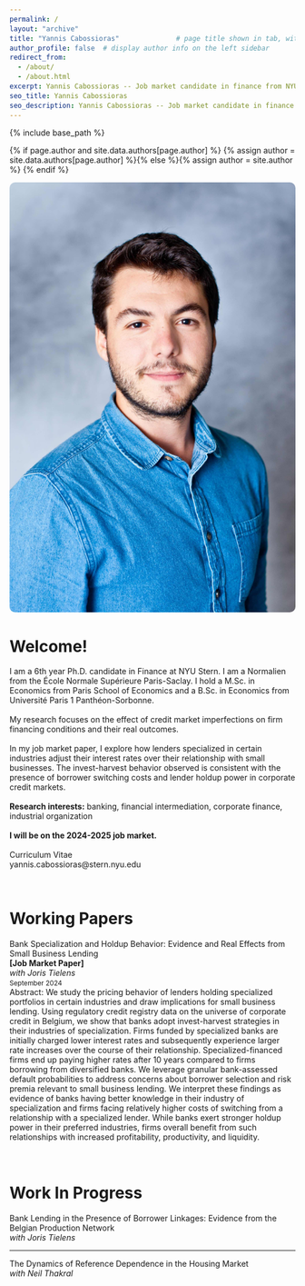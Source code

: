 ```yaml
---
permalink: /
layout: "archive"
title: "Yannis Cabossioras"              # page title shown in tab, with suffix the website name, e.g., "Research - Yannis Cabossioras"
author_profile: false  # display author info on the left sidebar
redirect_from: 
  - /about/
  - /about.html
excerpt: Yannis Cabossioras -- Job market candidate in finance from NYU Stern. I work on small-business lending questions. Broadly, my research interest are banking, financial intermediation, corporate finance, industrial organization.
seo_title: Yannis Cabossioras
seo_description: Yannis Cabossioras -- Job market candidate in finance from NYU Stern. I work on small-business lending questions. Broadly, my research interest are banking, financial intermediation, corporate finance, industrial organization.
---
```


{% include base_path %}

{% if page.author and site.data.authors[page.author] %}
  {% assign author = site.data.authors[page.author] %}{% else %}{% assign author = site.author %}
{% endif %}

<div class="container">
    <div class="left-column">
      <img src   = "/images/profile.jpeg"
           alt   = "Yannis Cabossioras"
           title = "Yannis Cabossioras"
           style = "border-radius: 10px;"/>
    </div>
    <div class="right-column">
      <h1 class="adjust-title"> Welcome! </h1>
      <p>
        I am a 6th year Ph.D. candidate in Finance at NYU Stern. I am a Normalien from the École Normale Supérieure Paris-Saclay. I hold a M.Sc. in Economics from Paris School of Economics and a B.Sc. in Economics from Université Paris 1 Panthéon-Sorbonne.<br>
        <br>
        My research focuses on the effect of credit market imperfections on firm financing conditions and their real outcomes.<br>
        <br>
        In my job market paper, I explore how lenders specialized in certain industries adjust their interest rates over their relationship with small businesses. The invest-harvest behavior observed is consistent with the presence of borrower switching costs and lender holdup power in corporate credit markets.<br>
        <br>
        <b>Research interests:</b> banking, financial intermediation, corporate finance, industrial organization<br>
        <br>
        <b>I will be on the 2024-2025 job market.</b><br>
        <br>
        <a href="/files/CV_cabossioras.pdf" style="text-decoration:none" target="_blank">
          <i class="fas fa-file icon-pad-right"></i>
          Curriculum Vitae
        </a><br>
        <a href="mailto:yannis.cabossioras@stern.nyu.edu" style="text-decoration:none">
          <i class="fas fa-envelope icon-pad-right"></i>
          yannis.cabossioras@stern.nyu.edu
        </a>
      </p>
    </div>
  </div>



<p>
  <br>
  <h1 class="adjust-title"> Working Papers </h1>
  <ti3>Bank Specialization and Holdup Behavior: Evidence and Real Effects from Small Business Lending</ti3><br>
  <b class="color2">[Job Market Paper]</b><br>
  <i>with <a href="https://sites.google.com/view/joris-tielens/homepage" style="text-decoration:none" target="_blank">Joris Tielens</a></i><br>
  <small>September 2024</small><br>
  <!-- <small>
    <i class="fas fa-scroll">           </i> Paper    <vdiv>|</vdiv>
    <i class="fas fa-magnifying-glass"> </i> Appendix <vdiv>|</vdiv>
    <i class="fas fa-person-chalkboard"></i> Slides   <vdiv>|</vdiv>
    <i class="fas fa-quote-right">      </i> Citation
  </small><br> -->
  <div class="abstract">
    <span>Abstract:</span> We study the pricing behavior of lenders holding specialized portfolios in certain industries and draw implications for small business lending. Using regulatory credit registry data on the universe of corporate credit in Belgium, we show that banks adopt invest-harvest strategies in their industries of specialization. Firms funded by specialized banks are initially charged lower interest rates and subsequently experience larger rate increases over the course of their relationship. Specialized-financed firms end up paying higher rates after 10 years compared to firms borrowing from diversified banks. We leverage granular bank-assessed default probabilities to address concerns about borrower selection and risk premia relevant to small business lending. We interpret these findings as evidence of banks having better knowledge in their industry of specialization and firms facing relatively higher costs of switching from a relationship with a specialized lender. While banks exert stronger holdup power in their preferred industries, firms overall benefit from such relationships with increased profitability, productivity, and liquidity.
  </div>
  <br>
  <br>
  <h1 class="adjust-title"> Work In Progress </h1>
  <ti3>Bank Lending in the Presence of Borrower Linkages: Evidence from the Belgian Production Network</ti3><br>
  <i>with <a href="https://sites.google.com/view/joris-tielens/homepage" style="text-decoration:none" target="_blank">Joris Tielens</a></i><br>
  <!-- <small>August 2024</small><br> -->
  <hr>
  <ti3>The Dynamics of Reference Dependence in the Housing Market</ti3><br>
  <i>with <a href="https://neilthakral.github.io/#research" style="text-decoration:none" target="_blank">Neil Thakral</a></i><br>
  <!-- <small>August 2024</small><br> -->
</p>






